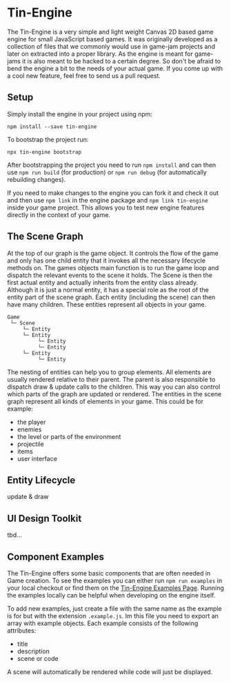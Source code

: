 # Tin-Engine

The Tin-Engine is a very simple and light weight Canvas 2D based game engine for small JavaScript based games. It was originally developed as a collection of files that we commonly would use in game-jam projects and later on extracted into a proper library. As the engine is meant for game-jams it is also meant to be hacked to a certain degree. So don't be afraid to bend the engine a bit to the needs of your actual game. If you come up with a cool new feature, feel free to send us a pull request.

## Setup

Simply install the engine in your project using npm:

```
npm install --save tin-engine
```

To bootstrap the project run:

```
npx tin-engine bootstrap
```

After bootstrapping the project you need to run `npm install` and can then use `npm run build` (for production) or `npm run debug` (for automatically rebuilding changes).

If you need to make changes to the engine you can fork it and check it out and then use `npm link` in the engine package and `npm link tin-engine` inside your game project. This allows you to test new engine features directly in the context of your game.

## The Scene Graph

At the top of our graph is the game object. It controls the flow of the game and only has one child entity that it invokes all the necessary lifecycle methods on. The games objects main function is to run the game loop and dispatch the relevant events to the scene it holds. The Scene is then the first actual entity and actually inherits from the entity class already. Although it is just a normal entity, it has a special role as the root of the entity part of the scene graph. Each entity (including the scene) can then have many children. These entities represent all objects in your game.

```
Game
 └─ Scene
     └─ Entity
     └─ Entity
          └─ Entity
          └─ Entity
     └─ Entity
          └─ Entity
```
The nesting of entities can help you to group elements. All elements are usually rendered relative to their parent. The parent is also responsible to dispatch draw & update calls to the children. This way you can also control which parts of the graph are updated or rendered. The entities in the scene graph represent all kinds of elements in your game. This could be for example:

- the player
- enemies
- the level or parts of the environment
- projectile
- items
- user interface

## Entity Lifecycle

update & draw

## UI Design Toolkit

tbd...

## Component Examples

The Tin-Engine offers some basic components that are often needed in Game creation. To see the examples you can either run `npm run examples` in your local checkout or find them on the [Tin-Engine Examples Page](https://masteriv.github.io/tin-engine/index.html). Running the examples locally can be helpful when developing on the engine itself.

To add new examples, just create a file with the same name as the example is for but with the extension `.example.js`. Im this file you need to export an array with example objects. Each example consists of the following attributes:

- title
- description
- scene or code

A scene will automatically be rendered while code will just be displayed.
